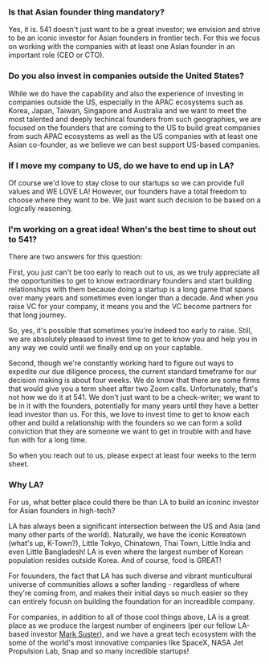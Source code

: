 ### Is that Asian founder thing mandatory?

Yes, it is. 541 doesn't just want to be a great investor; we envision and strive to be an iconic investor for Asian founders in frontier tech.
For this we focus on working with the companies with at least one Asian founder in an important role (CEO or CTO).

### Do you also invest in companies outside the United States?

While we do have the capability and also the experience of investing in companies outside the US, especially in the APAC ecosystems such as Korea, Japan, Taiwan, Singapore and Australia and we want to meet the most talented and deeply techincal founders from such geographies, we are focused on the founders that are coming to the US to build great companies from such APAC ecosystems as well as the US companies with at least one Asian co-founder, as we believe we can best support US-based companies.

### If I move my company to US, do we have to end up in LA?

Of course we'd love to stay close to our startups so we can provide full values and WE LOVE LA! However, our founders have a total freedom to choose where they want to be. We just want such decision to be based on a logically reasoning.

### I'm working on a great idea! When's the best time to shout out to 541?

There are two answers for this question:

First, you just can't be too early to reach out to us, as we truly appreciate all the opportunities to get to know extraordinary founders and start building relationships with them because doing a startup is a long game that spans over many years and sometimes even longer than a decade. And when you raise VC for your company, it means you and the VC become partners for that long journey.

So, yes, it's possible that sometimes you're indeed too early to raise. Still, we are absolutely pleased to invest time to get to know you and help you in any way we could until we finally end up on your captable.

Second, though we're constantly working hard to figure out ways to expedite our due diligence process, the current standard timeframe for our decision making is about four weeks.
We do know that there are some firms that would give you a term sheet after two Zoom calls. Unfortunately, that's not how we do it at 541.
We don't just want to be a check-writer; we want to be in it with the founders, potentially for many years until they have a better lead investor than us.
For this, we love to invest time to get to know each other and build a relationship with the founders so we can form a solid conviction that they are someone we want to get in trouble with and have fun with for a long time.

So when you reach out to us, please expect at least four weeks to the term sheet.

### Why LA?

For us, what better place could there be than LA to build an iconinc investor for Asian founders in high-tech?

LA has always been a significant intersection between the US and Asia (and many other parts of the world).
Naturally, we have the iconic Koreatown (what's up, K-Town?), Little Tokyo, Chinatown, Thai Town, Little India and even Little Bangladesh!
LA is even where the largest number of Korean population resides outside Korea.
And of course, food is GREAT!

For fouunders, the fact that LA has such diverse and vibrant munticultural universe of communities allows a softer landing - regardless of where they're coming from, and makes their initial days so much easier so they can entirely focusn on building the foundation for an increadible company.

For companies, in addition to all of those cool things above, LA is a great place as we produce the largest number of engineers (per our fellow LA-based investor [Mark Suster](https://techcrunch.com/2014/10/08/theres-something-going-on-in-l-a/#:~:text=You%20may%20also%20be%20surprised,USC%2C%20UCLA%20and%20Harvey%20Mudd.)),
and we have a great tech ecosystem with the some of the world's most innovative companies like SpaceX, NASA Jet Propulsion Lab, Snap and so many incredible startups!
